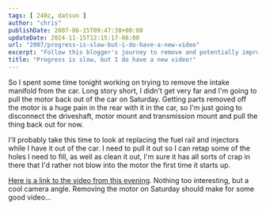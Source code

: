 ```yaml
---
tags: [ 240z, datsun ]
author: "chris"
publishDate: 2007-06-15T09:47:38+00:00
updateDate: 2024-11-15T12:15:17-06:00
url: "2007/progress-is-slow-but-i-do-have-a-new-video"
excerpt: "Follow this blogger's journey to remove and potentially improve the intake manifold from their car. Video included."
title: "Progress is slow, but I do have a new video!"
---
```


So I spent some time tonight working on trying to remove the intake manifold from the car. Long story short, I didn't get very far and I'm going to pull the motor back out of the car on Saturday. Getting parts removed off the motor is a huge pain in the rear with it in the car, so I'm just going to disconnect the driveshaft, motor mount and transmission mount and pull the thing back out for now.

I'll probably take this time to look at replacing the fuel rail and injectors while I have it out of the car. I need to pull it out so I can retap some of the holes I need to fill, as well as clean it out, I'm sure it has all sorts of crap in there that I'd rather not blow into the motor the first time it starts up.

[Here is a link to the video from this evening](/240z-intake-manifold-bolts). Nothing too interesting, but a cool camera angle. Removing the motor on Saturday should make for some good video...
